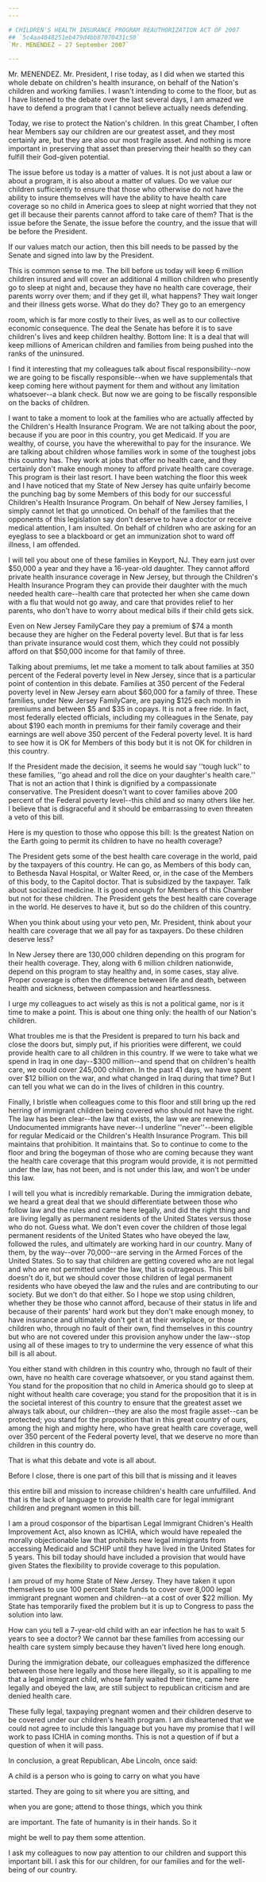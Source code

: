 ```yaml
---
---

# CHILDREN'S HEALTH INSURANCE PROGRAM REAUTHORIZATION ACT OF 2007
## `5c4aa4048251eb479d4bb87070431c50`
`Mr. MENENDEZ — 27 September 2007`

---
```



Mr. MENENDEZ. Mr. President, I rise today, as I did when we started 
this whole debate on children's health insurance, on behalf of the 
Nation's children and working families. I wasn't intending to come to 
the floor, but as I have listened to the debate over the last several 
days, I am amazed we have to defend a program that I cannot believe 
actually needs defending.

Today, we rise to protect the Nation's children. In this great 
Chamber, I often hear Members say our children are our greatest asset, 
and they most certainly are, but they are also our most fragile asset. 
And nothing is more important in preserving that asset than preserving 
their health so they can fulfill their God-given potential.

The issue before us today is a matter of values. It is not just about 
a law or about a program, it is also about a matter of values. Do we 
value our children sufficiently to ensure that those who otherwise do 
not have the ability to insure themselves will have the ability to have 
health care coverage so no child in America goes to sleep at night 
worried that they not get ill because their parents cannot afford to 
take care of them? That is the issue before the Senate, the issue 
before the country, and the issue that will be before the President.

If our values match our action, then this bill needs to be passed by 
the Senate and signed into law by the President.

This is common sense to me. The bill before us today will keep 6 
million children insured and will cover an additional 4 million 
children who presently go to sleep at night and, because they have no 
health care coverage, their parents worry over them; and if they get 
ill, what happens? They wait longer and their illness gets worse. What 
do they do? They go to an emergency


room, which is far more costly to their lives, as well as to our 
collective economic consequence. The deal the Senate has before it is 
to save children's lives and keep children healthy. Bottom line: It is 
a deal that will keep millions of American children and families from 
being pushed into the ranks of the uninsured.

I find it interesting that my colleagues talk about fiscal 
responsibility--now we are going to be fiscally responsible--when we 
have supplementals that keep coming here without payment for them and 
without any limitation whatsoever--a blank check. But now we are going 
to be fiscally responsible on the backs of children.

I want to take a moment to look at the families who are actually 
affected by the Children's Health Insurance Program. We are not talking 
about the poor, because if you are poor in this country, you get 
Medicaid. If you are wealthy, of course, you have the wherewithal to 
pay for the insurance. We are talking about children whose families 
work in some of the toughest jobs this country has. They work at jobs 
that offer no health care, and they certainly don't make enough money 
to afford private health care coverage. This program is their last 
resort. I have been watching the floor this week and I have noticed 
that my State of New Jersey has quite unfairly become the punching bag 
by some Members of this body for our successful Children's Health 
Insurance Program. On behalf of New Jersey families, I simply cannot 
let that go unnoticed. On behalf of the families that the opponents of 
this legislation say don't deserve to have a doctor or receive medical 
attention, I am insulted. On behalf of children who are asking for an 
eyeglass to see a blackboard or get an immunization shot to ward off 
illness, I am offended.

I will tell you about one of these families in Keyport, NJ. They earn 
just over $50,000 a year and they have a 16-year-old daughter. They 
cannot afford private health insurance coverage in New Jersey, but 
through the Children's Health Insurance Program they can provide their 
daughter with the much needed health care--health care that protected 
her when she came down with a flu that would not go away, and care that 
provides relief to her parents, who don't have to worry about medical 
bills if their child gets sick.

Even on New Jersey FamilyCare they pay a premium of $74 a month 
because they are higher on the Federal poverty level. But that is far 
less than private insurance would cost them, which they could not 
possibly afford on that $50,000 income for that family of three.

Talking about premiums, let me take a moment to talk about families 
at 350 percent of the Federal poverty level in New Jersey, since that 
is a particular point of contention in this debate. Families at 350 
percent of the Federal poverty level in New Jersey earn about $60,000 
for a family of three. These families, under New Jersey FamilyCare, are 
paying $125 each month in premiums and between $5 and $35 in copays. It 
is not a free ride. In fact, most federally elected officials, 
including my colleagues in the Senate, pay about $190 each month in 
premiums for their family coverage and their earnings are well above 
350 percent of the Federal poverty level. It is hard to see how it is 
OK for Members of this body but it is not OK for children in this 
country.

If the President made the decision, it seems he would say ''tough 
luck'' to these families, ''go ahead and roll the dice on your 
daughter's health care.'' That is not an action that I think is 
dignified by a compassionate conservative. The President doesn't want 
to cover families above 200 percent of the Federal poverty level--this 
child and so many others like her. I believe that is disgraceful and it 
should be embarrassing to even threaten a veto of this bill.

Here is my question to those who oppose this bill: Is the greatest 
Nation on the Earth going to permit its children to have no health 
coverage?

The President gets some of the best health care coverage in the 
world, paid by the taxpayers of this country. He can go, as Members of 
this body can, to Bethesda Naval Hospital, or Walter Reed, or, in the 
case of the Members of this body, to the Capitol doctor. That is 
subsidized by the taxpayer. Talk about socialized medicine. It is good 
enough for Members of this Chamber but not for these children. The 
President gets the best health care coverage in the world. He deserves 
to have it, but so do the children of this country.


When you think about using your veto pen, Mr. President, think about 
your health care coverage that we all pay for as taxpayers. Do these 
children deserve less?

In New Jersey there are 130,000 children depending on this program 
for their health coverage. They, along with 6 million children 
nationwide, depend on this program to stay healthy and, in some cases, 
stay alive. Proper coverage is often the difference between life and 
death, between health and sickness, between compassion and 
heartlessness.

I urge my colleagues to act wisely as this is not a political game, 
nor is it time to make a point. This is about one thing only: the 
health of our Nation's children.

What troubles me is that the President is prepared to turn his back 
and close the doors but, simply put, if his priorities were different, 
we could provide health care to all children in this country. If we 
were to take what we spend in Iraq in one day--$300 million--and spend 
that on children's health care, we could cover 245,000 children. In the 
past 41 days, we have spent over $12 billion on the war, and what 
changed in Iraq during that time? But I can tell you what we can do in 
the lives of children in this country.

Finally, I bristle when colleagues come to this floor and still bring 
up the red herring of immigrant children being covered who should not 
have the right. The law has been clear--the law that exists, the law we 
are renewing. Undocumented immigrants have never--I underline 
''never''--been eligible for regular Medicaid or the Children's Health 
Insurance Program. This bill maintains that prohibition. It maintains 
that. So to continue to come to the floor and bring the bogeyman of 
those who are coming because they want the health care coverage that 
this program would provide, it is not permitted under the law, has not 
been, and is not under this law, and won't be under this law.

I will tell you what is incredibly remarkable. During the immigration 
debate, we heard a great deal that we should differentiate between 
those who follow law and the rules and came here legally, and did the 
right thing and are living legally as permanent residents of the United 
States versus those who do not. Guess what. We don't even cover the 
children of those legal permanent residents of the United States who 
have obeyed the law, followed the rules, and ultimately are working 
hard in our country. Many of them, by the way--over 70,000--are serving 
in the Armed Forces of the United States. So to say that children are 
getting covered who are not legal and who are not permitted under the 
law, that is outrageous. This bill doesn't do it, but we should cover 
those children of legal permanent residents who have obeyed the law and 
the rules and are contributing to our society. But we don't do that 
either. So I hope we stop using children, whether they be those who 
cannot afford, because of their status in life and because of their 
parents' hard work but they don't make enough money, to have insurance 
and ultimately don't get it at their workplace, or those children who, 
through no fault of their own, find themselves in this country but who 
are not covered under this provision anyhow under the law--stop using 
all of these images to try to undermine the very essence of what this 
bill is all about.

You either stand with children in this country who, through no fault 
of their own, have no health care coverage whatsoever, or you stand 
against them. You stand for the proposition that no child in America 
should go to sleep at night without health care coverage; you stand for 
the proposition that it is in the societal interest of this country to 
ensure that the greatest asset we always talk about, our children--they 
are also the most fragile asset--can be protected; you stand for the 
proposition that in this great country of ours, among the high and 
mighty here, who have great health care coverage, well over 350 percent 
of the Federal poverty level, that we deserve no more than children in 
this country do.

That is what this debate and vote is all about.

Before I close, there is one part of this bill that is missing and it 
leaves


this entire bill and mission to increase children's health care 
unfulfilled. And that is the lack of language to provide health care 
for legal immigrant children and pregnant women in this bill.

I am a proud cosponsor of the bipartisan Legal Immigrant Chidren's 
Health Improvement Act, also known as ICHIA, which would have repealed 
the morally objectionable law that prohibits new legal immigrants from 
accessing Medicaid and SCHIP until they have lived in the United States 
for 5 years. This bill today should have included a provision that 
would have given States the flexibility to provide coverage to this 
population.

I am proud of my home State of New Jersey. They have taken it upon 
themselves to use 100 percent State funds to cover over 8,000 legal 
immigrant pregnant women and children--at a cost of over $22 million. 
My State has temporarily fixed the problem but it is up to Congress to 
pass the solution into law.

How can you tell a 7-year-old child with an ear infection he has to 
wait 5 years to see a doctor? We cannot bar these families from 
accessing our health care system simply because they haven't lived here 
long enough.

During the immigration debate, our colleagues emphasized the 
difference between those here legally and those here illegally, so it 
is appalling to me that a legal immigrant child, whose family waited 
their time, came here legally and obeyed the law, are still subject to 
republican criticism and are denied health care.

These fully legal, taxpaying pregnant women and their children 
deserve to be covered under our children's health program. I am 
disheartened that we could not agree to include this language but you 
have my promise that I will work to pass ICHIA in coming months. This 
is not a question of if but a question of when it will pass.

In conclusion, a great Republican, Abe Lincoln, once said:




 A child is a person who is going to carry on what you have 


 started. They are going to sit where you are sitting, and 


 when you are gone; attend to those things, which you think 


 are important. The fate of humanity is in their hands. So it 


 might be well to pay them some attention.


I ask my colleagues to now pay attention to our children and support 
this important bill. I ask this for our children, for our families and 
for the well-being of our country.